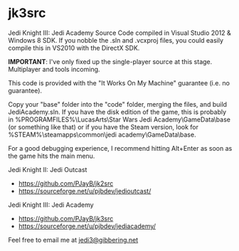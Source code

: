 jk3src
======

Jedi Knight III: Jedi Academy Source Code compiled in Visual Studio 2012 &amp; Windows 8 SDK. If you nobble the .sln and .vcxproj files, you could easily compile this in VS2010 with the DirectX SDK.

**IMPORTANT**: I've only fixed up the single-player source at this stage. Multiplayer and tools incoming.

This code is provided with the "It Works On My Machine" guarantee (i.e. no guarantee).

Copy your "base" folder into the "code" folder, merging the files, and build JediAcademy.sln. If you have the disk edition of the game, this is probably in %PROGRAMFILES%\LucasArts\Star Wars Jedi Academy\GameData\base (or something like that) or if you have the Steam version, look for %STEAM%\steamapps\common\jedi academy\GameData\base.

For a good debugging experience, I recommend hitting Alt+Enter as soon as the game hits the main menu.

Jedi Knight II: Jedi Outcast
- https://github.com/PJayB/jk2src
- https://sourceforge.net/u/pjbdev/jedioutcast/

Jedi Knight III: Jedi Academy
- https://github.com/PJayB/jk3src
- https://sourceforge.net/u/pjbdev/jediacademy/

Feel free to email me at jedi3@gibbering.net

